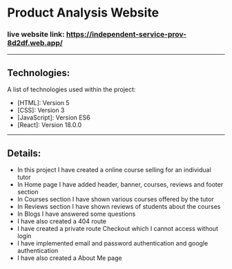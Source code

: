 # Product Analysis Website
### live website link: https://independent-service-prov-8d2df.web.app/
***
## Technologies:
A list of technologies used within the project:
* [HTML]: Version 5
* [CSS]: Version 3
* [JavaScript]: Version ES6
* [React]: Version 18.0.0
***
## Details:
* In this project I have created a online course selling for an individual tutor
* In Home page I have added header, banner, courses, reviews and footer section
* In Courses section I have shown various courses offered by the tutor
* In Reviews section I have shown reviews of students about the courses
* In Blogs I have answered some questions
* I have also created a 404 route
* I have created a private route Checkout which I cannot access without login
* I have implemented email and password authentication and google authentication
* I have also created a About Me page
